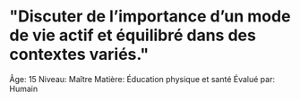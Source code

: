 # "Discuter de l’importance d’un mode de vie actif et équilibré dans des contextes variés."

Âge: 15
Niveau: Maître
Matière: Éducation physique et santé
Évalué par: Humain